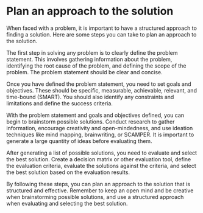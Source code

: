 # Plan an approach to the solution

When faced with a problem, it is important to have a structured approach to finding a solution. Here
are some steps you can take to plan an approach to the solution.

The first step in solving any problem is to clearly define the problem statement. This involves
gathering information about the problem, identifying the root cause of the problem, and defining
the scope of the problem. The problem statement should be clear and concise.

Once you have defined the problem statement, you need to set goals and objectives. These should be
specific, measurable, achievable, relevant, and time-bound (SMART). You should also identify any
constraints and limitations and define the success criteria.

With the problem statement and goals and objectives defined, you can begin to brainstorm possible
solutions. Conduct research to gather information, encourage creativity and open-mindedness, and
use ideation techniques like mind mapping, brainwriting, or SCAMPER. It is important to generate a
large quantity of ideas before evaluating them.

After generating a list of possible solutions, you need to evaluate and select the best solution.
Create a decision matrix or other evaluation tool, define the evaluation criteria, evaluate the
solutions against the criteria, and select the best solution based on the evaluation results.

By following these steps, you can plan an approach to the solution that is structured and effective.
Remember to keep an open mind and be creative when brainstorming possible solutions, and use a
structured approach when evaluating and selecting the best solution.

